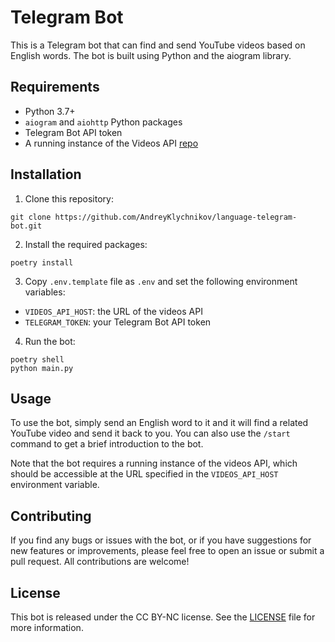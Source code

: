 # Telegram Bot

This is a Telegram bot that can find and send YouTube videos based on English words. The bot is built using Python and the aiogram library.

## Requirements

- Python 3.7+
- `aiogram` and `aiohttp` Python packages
- Telegram Bot API token
- A running instance of the Videos API [repo](https://github.com/AndreyKlychnikov/youtube-search)

## Installation

1. Clone this repository:

```shell
git clone https://github.com/AndreyKlychnikov/language-telegram-bot.git
```

2. Install the required packages:
```shell
poetry install
```

3. Copy `.env.template` file as `.env` and set the following environment variables:

- `VIDEOS_API_HOST`: the URL of the videos API
- `TELEGRAM_TOKEN`: your Telegram Bot API token

4. Run the bot:
```shell
poetry shell
python main.py
```


## Usage

To use the bot, simply send an English word to it and it will find a related YouTube video and send it back to you. You can also use the `/start` command to get a brief introduction to the bot.

Note that the bot requires a running instance of the videos API, which should be accessible at the URL specified in the `VIDEOS_API_HOST` environment variable.

## Contributing

If you find any bugs or issues with the bot, or if you have suggestions for new features or improvements, please feel free to open an issue or submit a pull request. All contributions are welcome!

## License

This bot is released under the CC BY-NC license. See the [LICENSE](LICENSE) file for more information.

